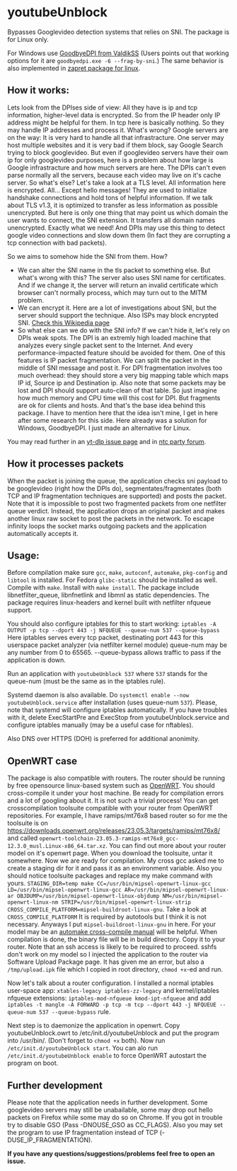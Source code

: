 # youtubeUnblock
Bypasses Googlevideo detection systems that relies on SNI. The package is for Linux only. 

For Windows use [GoodbyeDPI from ValdikSS](https://github.com/ValdikSS/GoodbyeDPI) (Users points out that working options for it are `goodbyedpi.exe -6 --frag-by-sni`.) The same behavior is also implemented in [zapret package for linux](https://github.com/bol-van/zapret).

## How it works:
Lets look from the DPIses side of view: All they have is ip and tcp information, higher-level data is encrypted. So from the IP header only IP address might be helpful for them. In tcp here is basically nothing. So they may handle IP addresses and process it. What's wrong? Google servers are on the way: It is very hard to handle all that infrastracture. One server may host multiple websites and it is very bad if them block, say Google Search trying to block googlevideo. But even if googlevideo servers have their own ip for only googlevideo purposes, here is a problem about how large is Google infrastracture and how much servers are here. The DPIs can't even parse normally all the servers, because each video may live on it's cache server. So what's else? Let's take a look at a TLS level. All information here is encrypted. All... Except hello messages! They are used to initialize handshake connections and hold tons of helpful information. If we talk about TLS v1.3, it is optimized to transfer as less information as possible unencrypted. But here is only one thing that may point us which domain the user wants to connect, the SNI extension. It transfers all domain names unencrypted. Exactly what we need! And DPIs may use this thing to detect google video connections and slow down them (In fact they are corrupting a tcp connection with bad packets).

So we aims to somehow hide the SNI from them. How?
- We can alter the SNI name in the tls packet to something else. But what's wrong with this? The server also uses SNI name for certificates. And if we change it, the server will return an invalid certificate which browser can't normally process, which may turn out to the MITM problem.
- We can encrypt it. Here are a lot of investigations about SNI, but the server should support the technique. Also ISPs may block encrypted SNI. [Check this Wikipedia page](https://en.wikipedia.org/wiki/Server_Name_Indication)
- So what else can we do with the SNI info? If we can't hide it, let's rely on DPIs weak spots. The DPI is an extremly high loaded machine that analyzes every single packet sent to the Internet. And every performance-impacted feature should be avoided for them. One of this features is IP packet fragmentation. We can split the packet in the middle of SNI message and post it. For DPI fragmentation involves too much overhead: they should store a very big mapping table which maps IP id, Source ip and Destination ip. Also note that some packets may be lost and DPI should support auto-clean of that table. So just imagine how much memory and CPU time will this cost for DPI. But fragments are ok for clients and hosts. And that's the base idea behind this package. I have to mention here that the idea isn't mine, I get in here after some research for this side. Here already was a solution for Windows, GoodbyeDPI. I just made an alternative for Linux.

You may read further in an [yt-dlp issue page](https://github.com/yt-dlp/yt-dlp/issues/10443) and in [ntc party forum](https://ntc.party/t/%D0%BE%D0%B1%D1%81%D1%83%D0%B6%D0%B4%D0%B5%D0%BD%D0%B8%D0%B5-%D0%B7%D0%B0%D0%BC%D0%B5%D0%B4%D0%BB%D0%B5%D0%BD%D0%B8%D0%B5-youtube-%D0%B2-%D1%80%D0%BE%D1%81%D1%81%D0%B8%D0%B8/8074).

## How it processes packets
When the packet is joining the queue, the application checks sni payload to be googlevideo (right how the DPIs do), segmentates/fragmentates (both TCP and IP fragmentation techniques are supported) and posts the packet. Note that it is impossible to post two fragmented packets from one netfilter queue verdict. Instead, the application drops an original packet and makes another linux raw socket to post the packets in the network. To escape infinity loops the socket marks outgoing packets and the application automatically accepts it.

## Usage:
Before compilation make sure `gcc`, `make`, `autoconf`, `automake`, `pkg-config` and `libtool` is installed. For Fedora `glibc-static` should be installed as well.
Compile with `make`. Install with `make install`. The package include libnetfilter_queue, libnfnetlink and libmnl as static dependencies. The package requires linux-headers and kernel built with netfilter nfqueue support.

You should also configure iptables for this to start working:
```iptables -A OUTPUT -p tcp --dport 443 -j NFQUEUE --queue-num 537 --queue-bypass```
Here iptables serves every tcp packet, destinating port 443 for this userspace packet analyzer (via netfilter kernel module) queue-num may be any number from 0 to 65565. --queue-bypass allows traffic to pass if the application is down.

Run an application with `youtubeUnblock 537` where `537` stands for the queue-num (must be the same as in the iptables rule).

Systemd daemon is also available. Do `systemctl enable --now youtubeUnblock.service` after installation (uses queue-num `537`). Please, note that systemd will configure iptables automatically. If you have troubles with it, delete ExecStartPre and ExecStop from youtubeUnblock.service and configure iptables manually (may be a useful case for nftables).

Also DNS over HTTPS (DOH) is preferred for additional anonimity. 

## OpenWRT case
The package is also compatible with routers. The router should be running by free opensource linux-based system such as [OpenWRT](https://openwrt.org/). You should cross-compile it under your host machine. Be ready for compilation errors and a lot of googling about it. It is not such a trivial process! You can get crosscompilation toolsuite compatible with your router from OpenWRT repositories. For example, I have ramips/mt76x8 based router so for me the toolsuite is on https://downloads.openwrt.org/releases/23.05.3/targets/ramips/mt76x8/ and called `openwrt-toolchain-23.05.3-ramips-mt76x8_gcc-12.3.0_musl.Linux-x86_64.tar.xz`. You can find out more about your router model on it's openwrt page. When you download the toolsuite, untar it somewhere. Now we are ready for compilation. My cross gcc asked me to create a staging dir for it and pass it as an environment variable. Also you should notice toolsuite packages and replace my make command with yours. ```STAGING_DIR=temp make CC=/usr/bin/mipsel-openwrt-linux-gcc LD=/usr/bin/mipsel-openwrt-linux-gcc AR=/usr/bin/mipsel-openwrt-linux-ar OBJDUMP=/usr/bin/mipsel-openwrt-linux-objdump NM=/usr/bin/mipsel-openwrt-linux-nm STRIP=/usr/bin/mipsel-openwrt-linux-strip CROSS_COMPILE_PLATFORM=mipsel-buildroot-linux-gnu```. Take a look at `CROSS_COMPILE_PLATFORM` It is required by autotools but I think it is not necessary. Anyways I put `mipsel-buildroot-linux-gnu` in here. For your model may be an [automake cross-compile manual](https://www.gnu.org/software/automake/manual/html_node/Cross_002dCompilation.html) will be helpful. When compilation is done, the binary file will be in build directory. Copy it to your router. Note that an ssh access is likely to be required to proceed. sshfs don't work on my model so I injected the application to the router via Software Upload Package page. It has given me an error, but also a `/tmp/upload.ipk` file which I copied in root directory, `chmod +x`-ed and run.

Now let's talk about a router configuration. I installed a normal iptables user-space app: `xtables-legacy iptables-zz-legacy` and kernel/iptables nfqueue extensions: `iptables-mod-nfqueue kmod-ipt-nfqueue` and add `iptables -t mangle -A FORWARD -p tcp -m tcp --dport 443 -j NFQUEUE --queue-num 537 --queue-bypass` rule.

Next step is to daemonize the application in openwrt. Copy youtubeUnblock.owrt to /etc/init.d/youtubeUnblock and put the program into /usr/bin/. (Don't forget to `chmod +x` both). Now run `/etc/init.d/youtubeUnblock start`. You can alo run `/etc/init.d/youtubeUnblock enable` to force OpenWRT autostart the program on boot. 


## Further development
Please note that the application needs in further development. Some googlevideo servers may still be unabailable, some may drop out hello packets on Firefox while some may do so on Chrome. If you got in trouble try to disable GSO (Pass -DNOUSE_GSO as CC_FLAGS). Also you may set the program to use IP fragmentation instead of TCP (-DUSE_IP_FRAGMENTATION).

**If you have any questions/suggestions/problems feel free to open an issue.**
